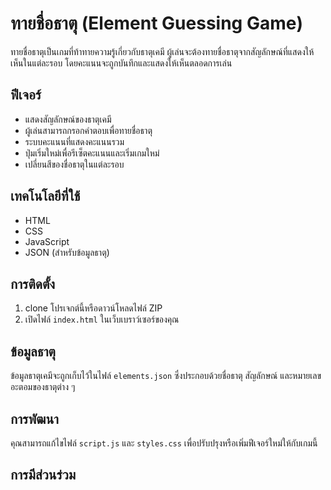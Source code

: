 # ทายชื่อธาตุ (Element Guessing Game)

ทายชื่อธาตุเป็นเกมที่ท้าทายความรู้เกี่ยวกับธาตุเคมี ผู้เล่นจะต้องทายชื่อธาตุจากสัญลักษณ์ที่แสดงให้เห็นในแต่ละรอบ โดยคะแนนจะถูกบันทึกและแสดงให้เห็นตลอดการเล่น

## ฟีเจอร์

- แสดงสัญลักษณ์ของธาตุเคมี
- ผู้เล่นสามารถกรอกคำตอบเพื่อทายชื่อธาตุ
- ระบบคะแนนที่แสดงคะแนนรวม
- ปุ่มเริ่มใหม่เพื่อรีเซ็ตคะแนนและเริ่มเกมใหม่
- เปลี่ยนสีของชื่อธาตุในแต่ละรอบ

## เทคโนโลยีที่ใช้

- HTML
- CSS
- JavaScript
- JSON (สำหรับข้อมูลธาตุ)

## การติดตั้ง

1. clone โปรเจกต์นี้หรือดาวน์โหลดไฟล์ ZIP
2. เปิดไฟล์ `index.html` ในเว็บเบราว์เซอร์ของคุณ

## ข้อมูลธาตุ

ข้อมูลธาตุเคมีจะถูกเก็บไว้ในไฟล์ `elements.json` ซึ่งประกอบด้วยชื่อธาตุ สัญลักษณ์ และหมายเลขอะตอมของธาตุต่าง ๆ

## การพัฒนา

คุณสามารถแก้ไขไฟล์ `script.js` และ `styles.css` เพื่อปรับปรุงหรือเพิ่มฟีเจอร์ใหม่ให้กับเกมนี้

## การมีส่วนร่วม
